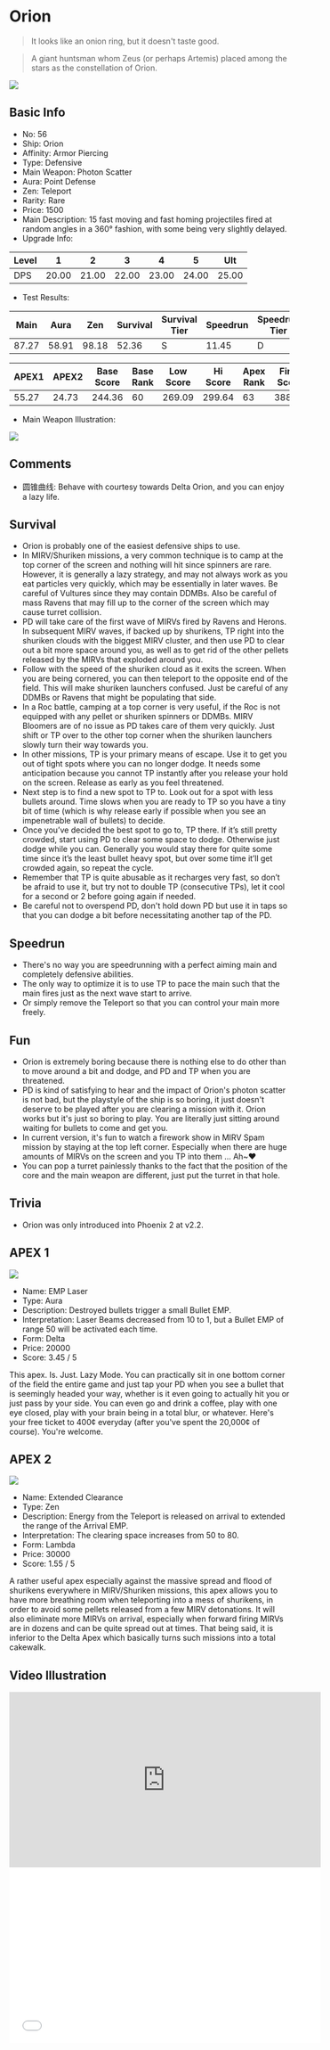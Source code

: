 # Orion

> It looks like an onion ring, but it doesn't taste good.

> A giant huntsman whom Zeus (or perhaps Artemis) placed among the stars as the constellation of Orion.

<img src="/ships/ship_56.png" style={{zoom:1}}/>

## Basic Info

- No: 56
- Ship: Orion
- Affinity: Armor Piercing
- Type: Defensive
- Main Weapon: Photon Scatter
- Aura: Point Defense
- Zen: Teleport
- Rarity: Rare
- Price: 1500
- Main Description: 15 fast moving and fast homing projectiles fired at random angles in a 360° fashion, with some being very slightly delayed.
- Upgrade Info: 

| Level | 1 | 2 | 3 | 4 | 5 | Ult |
|--|--|--|--|--|--|--|
| DPS | 20.00 | 21.00 | 22.00 | 23.00 | 24.00 | 25.00 |

- Test Results: 

| Main | Aura | Zen | Survival | Survival Tier | Speedrun | Speedrun Tier | Fun | Fun Tier |
|--|--|--|--|--|--|--|--|--|
| 87.27 | 58.91 | 98.18 | 52.36 | S | 11.45 | D | 25.09 | C |

| APEX1 | APEX2 | Base Score | Base Rank | Low Score | Hi Score | Apex Rank | Final Score | FinalRank |
|--|--|--|--|--|--|--|--|--|
| 55.27 | 24.73 | 244.36 | 60 | 269.09 | 299.64 | 63 | 388.55 | 63 |

- Main Weapon Illustration:

<img src="/illustration/main_56.gif" style={{zoom:1}}/>

## Comments

- 圆锥曲线: Behave with courtesy towards Delta Orion, and you can enjoy a lazy life.

## Survival

- Orion is probably one of the easiest defensive ships to use.
- In MIRV/Shuriken missions, a very common technique is to camp at the top corner of the screen and nothing will hit since spinners are rare. However, it is generally a lazy strategy, and may not always work as you eat particles very quickly, which may be essentially in later waves. Be careful of Vultures since they may contain DDMBs. Also be careful of mass Ravens that may fill up to the corner of the screen which may cause turret collision.
- PD will take care of the first wave of MIRVs fired by Ravens and Herons. In subsequent MIRV waves, if backed up by shurikens, TP right into the shuriken clouds with the biggest MIRV cluster, and then use PD to clear out a bit more space around you, as well as to get rid of the other pellets released by the MIRVs that exploded around you.
- Follow with the speed of the shuriken cloud as it exits the screen. When you are being cornered, you can then teleport to the opposite end of the field. This will make shuriken launchers confused. Just be careful of any DDMBs or Ravens that might be populating that side.
- In a Roc battle, camping at a top corner is very useful, if the Roc is not equipped with any pellet or shuriken spinners or DDMBs. MIRV Bloomers are of no issue as PD takes care of them very quickly. Just shift or TP over to the other top corner when the shuriken launchers slowly turn their way towards you.
- In other missions, TP is your primary means of escape. Use it to get you out of tight spots where you can no longer dodge. It needs some anticipation because you cannot TP instantly after you release your hold on the screen. Release as early as you feel threatened.
- Next step is to find a new spot to TP to. Look out for a spot with less bullets around. Time slows when you are ready to TP so you have a tiny bit of time (which is why release early if possible when you see an impenetrable wall of bullets) to decide.
- Once you’ve decided the best spot to go to, TP there. If it’s still pretty crowded, start using PD to clear some space to dodge. Otherwise just dodge while you can. Generally you would stay there for quite some time since it’s the least bullet heavy spot, but over some time it’ll get crowded again, so repeat the cycle.
- Remember that TP is quite abusable as it recharges very fast, so don’t be afraid to use it, but try not to double TP (consecutive TPs), let it cool for a second or 2 before going again if needed.
- Be careful not to overspend PD, don't hold down PD but use it in taps so that you can dodge a bit before necessitating another tap of the PD.

## Speedrun

- There's no way you are speedrunning with a perfect aiming main and completely defensive abilities.
- The only way to optimize it is to use TP to pace the main such that the main fires just as the next wave start to arrive.
- Or simply remove the Teleport so that you can control your main more freely.

## Fun

- Orion is extremely boring because there is nothing else to do other than to move around a bit and dodge, and PD and TP when you are threatened.
- PD is kind of satisfying to hear and the impact of Orion's photon scatter is not bad, but the playstyle of the ship is so boring, it just doesn't deserve to be played after you are clearing a mission with it. Orion works but it's just so boring to play. You are literally just sitting around waiting for bullets to come and get you.
- In current version, it's fun to watch a firework show in MIRV Spam mission by staying at the top left corner. Especially when there are huge amounts of MIRVs on the screen and you TP into them ... Ah~♥
- You can pop a turret painlessly thanks to the fact that the position of the core and the main weapon are different, just put the turret in that hole.

## Trivia

- Orion was only introduced into Phoenix 2 at v2.2.

## APEX 1

<img src="/ships/ship_56_apex_1.png" style={{zoom:1}}/>

- Name: EMP Laser
- Type: Aura
- Description: Destroyed bullets trigger a small Bullet EMP.
- Interpretation: Laser Beams decreased from 10 to 1, but a Bullet EMP of range 50 will be activated each time.
- Form: Delta
- Price: 20000
- Score: 3.45 / 5

This apex. Is. Just. Lazy Mode. You can practically sit in one bottom corner of the field the entire game and just tap your PD when you see a bullet that is seemingly headed your way, whether is it even going to actually hit you or just pass by your side. You can even go and drink a coffee, play with one eye closed, play with your brain being in a total blur, or whatever. Here's your free ticket to 400¢ everyday (after you've spent the 20,000¢ of course). You're welcome.

## APEX 2

<img src="/ships/ship_56_apex_2.png" style={{zoom:1}}/>

- Name: Extended Clearance
- Type: Zen
- Description: Energy from the Teleport is released on arrival to extended the range of the Arrival EMP.
- Interpretation: The clearing space increases from 50 to 80.
- Form: Lambda
- Price: 30000
- Score: 1.55 / 5

A rather useful apex especially against the massive spread and flood of shurikens everywhere in MIRV/Shuriken missions, this apex allows you to have more breathing room when teleporting into a mess of shurikens, in order to avoid some pellets released from a few MIRV detonations. It will also eliminate more MIRVs on arrival, especially when forward firing MIRVs are in dozens and can be quite spread out at times. That being said, it is inferior to the Delta Apex which basically turns such missions into a total cakewalk.

## Video Illustration

<iframe width="560" height="315" src="https://www.youtube.com/embed/Aol48WicPgs?si=6oCCsT0N4v4Lenub" title="YouTube video player" frameborder="0" allow="accelerometer; autoplay; clipboard-write; encrypted-media; gyroscope; picture-in-picture; web-share" referrerpolicy="strict-origin-when-cross-origin" allowfullscreen></iframe>

<br/>

<iframe width="560" height="315" src="//player.bilibili.com/player.html?aid=484127718&bvid=BV1DT411z7Ho&cid=1072328124&p=1&autoplay=false" scrolling="no" border="0" frameborder="no" allow="accelerometer; autoplay; clipboard-write; encrypted-media; gyroscope; picture-in-picture; web-share" framespacing="0" allowfullscreen="true"> </iframe>